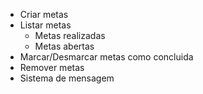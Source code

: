 - Criar metas
- Listar metas
  - Metas realizadas
  - Metas abertas
- Marcar/Desmarcar metas como concluida
- Remover metas
- Sistema de mensagem


